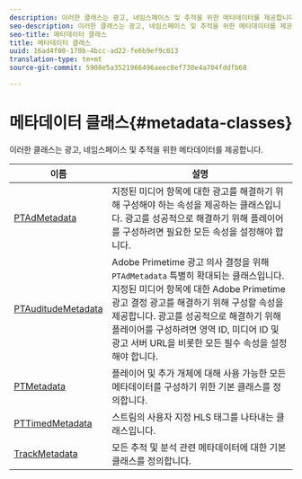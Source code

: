 ```yaml
---
description: 이러한 클래스는 광고, 네임스페이스 및 추적을 위한 메타데이터를 제공합니다.
seo-description: 이러한 클래스는 광고, 네임스페이스 및 추적을 위한 메타데이터를 제공합니다.
seo-title: 메타데이터 클래스
title: 메타데이터 클래스
uuid: 16ad4f00-170b-4bcc-ad22-fe6b9ef9c013
translation-type: tm+mt
source-git-commit: 5908e5a3521966496aeec0ef730e4a704fddfb68

---
```



# 메타데이터 클래스{#metadata-classes}

이러한 클래스는 광고, 네임스페이스 및 추적을 위한 메타데이터를 제공합니다.

| 이름 | 설명 |
|---|---|
| [PTAdMetadata](https://help.adobe.com/en_US/primetime/api/psdk/appledoc/Classes/PTAdMetadata.html) | 지정된 미디어 항목에 대한 광고를 해결하기 위해 구성해야 하는 속성을 제공하는 클래스입니다. 광고를 성공적으로 해결하기 위해 플레이어를 구성하려면 필요한 모든 속성을 설정해야 합니다. |
| [PTAuditudeMetadata](https://help.adobe.com/en_US/primetime/api/psdk/appledoc/Classes/PTAuditudeMetadata.html) | Adobe Primetime 광고 의사 결정을 위해 `PTAdMetadata` 특별히 확대되는 클래스입니다. 지정된 미디어 항목에 대한 Adobe Primetime 광고 결정 광고를 해결하기 위해 구성할 속성을 제공합니다. 광고를 성공적으로 해결하기 위해 플레이어를 구성하려면 영역 ID, 미디어 ID 및 광고 서버 URL을 비롯한 모든 필수 속성을 설정해야 합니다. |
| [PTMetadata](https://help.adobe.com/en_US/primetime/api/psdk/appledoc/Classes/PTMetadata.html) | 플레이어 및 추가 개체에 대해 사용 가능한 모든 메타데이터를 구성하기 위한 기본 클래스를 정의합니다. |
| [PTTimedMetadata](https://help.adobe.com/en_US/primetime/api/psdk/appledoc/Classes/PTTimedMetadata.html) | 스트림의 사용자 지정 HLS 태그를 나타내는 클래스입니다. |
| [TrackMetadata](https://help.adobe.com/en_US/primetime/api/psdk/appledoc/Classes/PTTrackingMetadata.html) | 모든 추적 및 분석 관련 메타데이터에 대한 기본 클래스를 정의합니다. |

